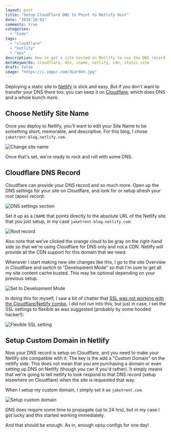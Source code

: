 ```yaml
---
layout: post
title: "Setup Cloudflare DNS to Point to Netlify Host"
date: "2018-10-01"
comments: true
categories:
  - "Code"
tags:
  - "cloudflare"
  - "netlify"
  - "ops"
description: How to get a site hosted on Netlify to use the DNS record on Cloudflare.
metaKeywords: cloudflare, dns, cname, netlify, cdn, static site
draft: false
image: "https://i.imgur.com/3LUr94Y.jpg"
---
```


Deploying a static site to [Netlify](https://www.netlify.com/) is slick and easy. But if you don't want to transfer your DNS there too, you can keep it on [Cloudflare](https://www.cloudflare.com/), which does DNS and a whole bunch more.

<!--more-->

## Choose Netlify Site Name

Once you deploy to Netlify, you'll want to edit your Site Name to be something short, memorable, and descriptive. For this blog, I chose `jaketrent-blog.netlify.com`.

![Change site name](https://i.imgur.com/5DASMah.png)

Once that's set, we're ready to rock and roll with some DNS.

## Cloudflare DNS Record

Cloudflare can provide your DNS record and so much more. Open up the DNS settings for your site on Cloudflare, and look for or setup afresh your root (apex) record:

![DNS settings section](https://i.imgur.com/BzOq85o.png)

Set it up as a `CNAME` that points directly to the absolute URL of the Netlify site that you just setup, in my case `jaketrent-blog.netlify.com`:

![Root record](https://i.imgur.com/tvDGNOc.png)

Also note that we've clicked the orange cloud to be gray on the right-hand side so that we're using Cloudflare for DNS only and not a CDN. Netlify will provide all the CDN support for this domain that we need.

Whenever I start making new site changes like this, I go to the site Overview in Cloudflare and switch to "Development Mode" so that I'm sure to get all my site content cache busted. This may be optional depending on your previous setup.

![Set to Development Mode](https://i.imgur.com/4i7JfSB.png)

In doing this for myself, I saw a bit of chatter that
[SSL was not working with the Cloudflare/Netlify combo](https://stackoverflow.com/questions/51292068/cloudflare-dns-netlify-cdn-https-not-working). I did not run into this, but just in case, I set the SSL settings to flexible as was suggested (probably by some hooded hacker!):

![Flexible SSL setting](https://i.imgur.com/HaokOgo.png)

## Setup Custom Domain in Netlify

Now your DNS record is setup on Cloudflare, and you need to make your Netlify site compatible with it. The key is the add a "Custom Domain" on the netlify side. This does not mean that you are purchasing a domain or even setting up DNS on Netlify (though you can if you'd rather). It simply means that we're going to tell netlify to look respond to that DNS record (setup elsewhere on Cloudflare) when the site is requested that way.

When I setup my custom domain, I simply set it as `jaketrent.com`.

![Setup custom domain](https://i.imgur.com/SzMZLFN.png)

DNS does require some time to propagate (up to 24 hrs), but in my case I got lucky and this started working immediately.

And that should be enough. As in, enough opsy configs for one day!
